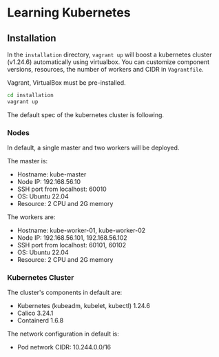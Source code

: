 # Learning Kubernetes

## Installation

In the `installation` directory, `vagrant up` will boost a kubernetes cluster (v1.24.6) automatically using virtualbox. You can customize component versions, resources, the number of workers and CIDR in `Vagrantfile`.

Vagrant, VirtualBox must be pre-installed.

```bash
cd installation
vagrant up
```

The default spec of the kubernetes cluster is following.

### Nodes

In default, a single master and two workers will be deployed.

The master is:

- Hostname: kube-master
- Node IP: 192.168.56.10
- SSH port from localhost: 60010
- OS: Ubuntu 22.04
- Resource: 2 CPU and 2G memory

The workers are:

- Hostname: kube-worker-01, kube-worker-02
- Node IP: 192.168.56.101, 192.168.56.102
- SSH port from localhost: 60101, 60102
- OS: Ubuntu 22.04
- Resource: 2 CPU and 2G memory

### Kubernetes Cluster

The cluster's components in default are:

- Kubernetes (kubeadm, kubelet, kubectl) 1.24.6
- Calico 3.24.1
- Containerd 1.6.8

The network configuration in default is:

- Pod network CIDR: 10.244.0.0/16
